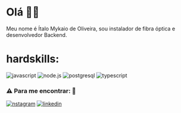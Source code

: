 # Olá 	:technologist:

Meu nome é Ítalo Mykaio de Oliveira, sou instalador de fibra óptica e desenvolvedor Backend.


# hardskills:

![javascript](	https://img.shields.io/badge/JavaScript-323330?style=for-the-badge&logo=javascript&logoColor=F7DF1E) ![node.js](	https://img.shields.io/badge/Node%20js-339933?style=for-the-badge&logo=nodedotjs&logoColor=white) ![postgresql](https://img.shields.io/badge/PostgreSQL-316192?style=for-the-badge&logo=postgresql&logoColor=white) ![typescript](https://img.shields.io/badge/TypeScript-007ACC?style=for-the-badge&logo=typescript&logoColor=white)

### ⚠️ Para me encontrar:	:pushpin:

[![nstagram](https://img.shields.io/badge/Instagram-E4405F?style=for-the-badge&logo=instagram&logoColor=white)](https://www.instagram.com/_italooliveiira/) [![linkedin](https://img.shields.io/badge/LinkedIn-0077B5?style=for-the-badge&logo=linkedin&logoColor=white)](https://www.linkedin.com/in/italooliveiraaa/)

